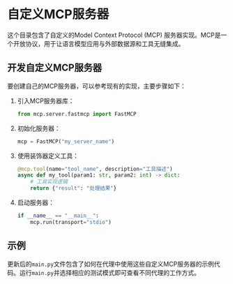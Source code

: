 # 自定义MCP服务器

这个目录包含了自定义的Model Context Protocol (MCP) 服务器实现。MCP是一个开放协议，用于让语言模型应用与外部数据源和工具无缝集成。



## 开发自定义MCP服务器

要创建自己的MCP服务器，可以参考现有的实现，主要步骤如下：

1. 引入MCP服务器库：
   ```python
   from mcp.server.fastmcp import FastMCP
   ```

2. 初始化服务器：
   ```python
   mcp = FastMCP("my_server_name")
   ```

3. 使用装饰器定义工具：
   ```python
   @mcp.tool(name="tool_name", description="工具描述")
   async def my_tool(param1: str, param2: int) -> dict:
       # 工具实现逻辑
       return {"result": "处理结果"}
   ```

4. 启动服务器：
   ```python
   if __name__ == "__main__":
       mcp.run(transport="stdio")
   ```

## 示例

更新后的`main.py`文件包含了如何在代理中使用这些自定义MCP服务器的示例代码。运行`main.py`并选择相应的测试模式即可查看不同代理的工作方式。 